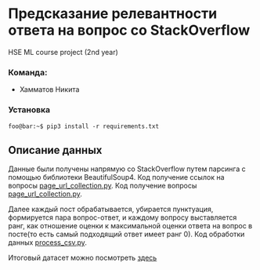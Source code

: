 #  Предсказание релевантности ответа на вопрос со StackOverflow
HSE ML course project (2nd year)

### Команда:
- Хамматов Никита

### Установка
```console
foo@bar:~$ pip3 install -r requirements.txt
```

##  Описание данных
Данные были получены напрямую со StackOverflow путем парсинга с помощью библиотеки BeautifulSoup4. 
Код получение ссылок на вопросы [page_url_collection.py](https://github.com/nkhamm-spb/ml_hse_project/blob/main/collect_data.py).
Код получение  вопросы [page_url_collection.py](https://github.com/nkhamm-spb/ml_hse_project/blob/main/page_url_collection.py).

Далее каждый пост обрабатывается, убирается пунктуация, формируется пара вопрос-ответ, и каждому вопросу выставляется ранг, 
как отношение оценки к максимальной оценки ответа на вопрос в посте(то есть самый подходящий ответ имеет ранг 0).
Код обработки данных [process_csv.py](https://github.com/nkhamm-spb/ml_hse_project/blob/main/process_csv.py).

Итоговый датасет можно посмотреть [здесь](https://www.kaggle.com/datasets/datasnaek/mbti-type)
